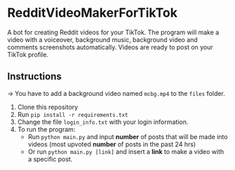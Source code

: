 # RedditVideoMakerForTikTok

A bot for creating Reddit videos for your TikTok. The program will make a video with a voiceover, background music, background video and comments screenshots automatically. Videos are ready to post on your TikTok profile.

## Instructions

&rarr; You have to add a background video named `mcbg.mp4` to the `files` folder.

1. Clone this repository
2. Run `pip install -r requirements.txt`
3. Change the file `login_info.txt` with your login information.
4. To run the program:
    - Run `python main.py` and input **number** of posts that will be made into videos (most upvoted **number** of posts in the past 24 hrs) 
    - Or run `python main.py [link]` and insert a **link** to make a video with a specific post.

